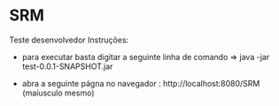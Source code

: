 # SRM
Teste desenvolvedor
Instruções:

- para executar basta digitar a seguinte linha de comando => java -jar test-0.0.1-SNAPSHOT.jar

- abra a seguinte págna no navegador : http://localhost:8080/SRM 
 (maíusculo mesmo)
